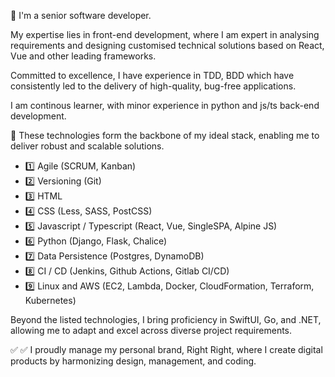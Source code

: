 👋 I'm a senior software developer.

My expertise lies in front-end development, where I am expert in analysing requirements and designing customised technical solutions based on React, Vue and other leading frameworks.

Committed to excellence, I have experience in TDD, BDD which have consistently led to the delivery of high-quality, bug-free applications.

I am continous learner, with minor experience in python and js/ts back-end development.

🚀 These technologies form the backbone of my ideal stack, enabling me to deliver robust and scalable solutions.

- 1️⃣ Agile (SCRUM, Kanban)
- 2️⃣ Versioning (Git)
- 3️⃣ HTML
- 4️⃣ CSS (Less, SASS, PostCSS)
- 5️⃣ Javascript / Typescript (React, Vue, SingleSPA, Alpine JS)
- 6️⃣ Python (Django, Flask, Chalice)
- 7️⃣ Data Persistence (Postgres, DynamoDB)
- 8️⃣ CI / CD (Jenkins, Github Actions, Gitlab CI/CD)
- 9️⃣ Linux and AWS (EC2, Lambda, Docker, CloudFormation, Terraform, Kubernetes)

Beyond the listed technologies, I bring proficiency in SwiftUI, Go, and .NET, allowing me to adapt and excel across diverse project requirements.

✅ ✅ I proudly manage my personal brand, Right Right, where I create digital products by harmonizing design, management, and coding.
